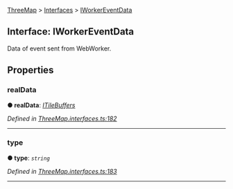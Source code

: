 [ThreeMap](api-readme.md) > [Interfaces](api-modules-interfaces.md) > [IWorkerEventData](api-interfaces-interfaces.iworkereventdata.md)



## Interface: IWorkerEventData


Data of event sent from WebWorker.


## Properties
<a id="realdata"></a>

###  realData

**●  realData**:  *[ITileBuffers](api-interfaces-interfaces.itilebuffers.md)* 

*Defined in [ThreeMap.interfaces.ts:182](https://github.com/areknawo/Three-Map/blob/41e1f78/src/ThreeMap.interfaces.ts#L182)*





___

<a id="type"></a>

###  type

**●  type**:  *`string`* 

*Defined in [ThreeMap.interfaces.ts:183](https://github.com/areknawo/Three-Map/blob/41e1f78/src/ThreeMap.interfaces.ts#L183)*





___


